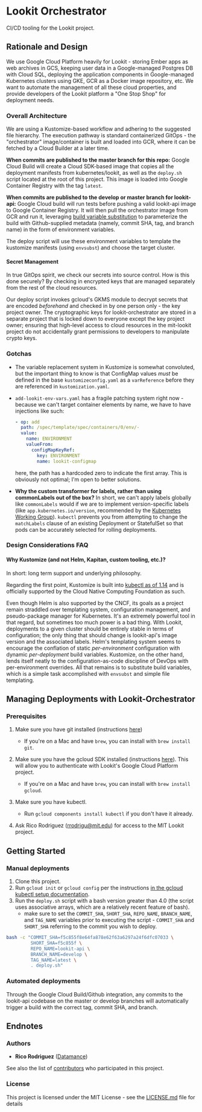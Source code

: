 # Lookit Orchestrator
CI/CD tooling for the Lookit project.

## Rationale and Design

We use Google Cloud Platform heavily for Lookit - storing Ember apps as web archives in GCS, 
keeping user data in a Google-managed Postgres DB with Cloud SQL, deploying the application
components in Google-managed Kubernetes clusters using GKE, GCR as a Docker image repository, etc.
We want to automate the management of all these cloud properties, and provide developers of the 
Lookit platform a "One Stop Shop" for deployment needs.

### Overall Architecture

We are using a Kustomize-based workflow and adhering to the suggested file hierarchy. The
execution pathway is standard containerized GitOps - the "orchestrator" image/container is built 
and loaded into GCR, where it can be fetched by a Cloud Builder at a later time.

**When commits are published to the master branch for this repo:**
Google Cloud Build will create a Cloud SDK-based image that copies all the deployment manifests 
from kubernetes/lookit, as well as the `deploy.sh` script located at the root of this project. 
This image is loaded into Google Container Registry with the tag `latest`.

**When commits are published to the develop or master branch for lookit-api:**
Google Cloud build will run tests before pushing a valid lookit-api image to Google Container Registry.
It will then pull the orchestrator image from GCR and run it, leveraging 
[build variable substitution](https://cloud.google.com/cloud-build/docs/configuring-builds/substitute-variable-values#using_default_substitutions)
to parameterize the build with Github-supplied metadata (namely, commit SHA, tag, and branch name) in the
form of environment variables.

The deploy script will use these environment variables to template the kustomize manifests (using `envsubst`)
and choose the target cluster.

#### Secret Management
In true GitOps spirit, we check our secrets into source control. How is this done securely? By checking in
encrypted keys that are managed separately from the rest of the cloud resources.
 
Our deploy script invokes gcloud's GKMS module to decrypt secrets that are encoded *beforehand* and checked
in by one person only - the key project owner. The cryptographic keys for lookit-orchestrator are stored 
in a separate project that is locked down to everyone except the key project owner; ensuring that high-level
access to cloud resources in the mit-lookit project do not accidentally grant permissions to developers 
to manipulate crypto keys.

### Gotchas

- The variable replacement system in Kustomize is somewhat convoluted, but the important thing to know is that
ConfigMap values *must* be defined in the base `kustomizeconfig.yaml` as a `varReference` before they are
referenced in `kustomization.yaml`.

- `add-lookit-env-vars.yaml` has a fragile patching system right now - because we can't target container elements
by name, we have to have injections like such:
    ```.yaml
    - op: add
      path: /spec/template/spec/containers/0/env/-
      value:
        name: ENVIRONMENT
        valueFrom:
          configMapKeyRef:
            key: ENVIRONMENT
            name: lookit-configmap
    ```
    here, the path has a hardcoded zero to indicate the first array. 
    This is obviously not optimal; I'm open to better solutions.

- **Why the custom transformer for labels, rather than using commonLabels out of the box?** In short,
we can't apply labels globally like `commonLabels` would if we are to implement version-specific labels
(like `app.kubernetes.io/version`, recommended by the 
[Kubernetes Working Group](https://kubernetes.io/docs/concepts/overview/working-with-objects/common-labels/#labels)).
`kubectl` prevents you from attempting to change the `matchLabels` clause of an existing Deployment or StatefulSet so
that pods can be accurately selected for rolling deployments.

### Design Considerations FAQ

#### Why Kustomize (and not Helm, Kapitan, custom tooling, etc.)?

In short: long term support and underlying philosophy.

Regarding the first point, Kustomize is built into [kubectl as of 1.14](https://kubernetes.io/docs/tasks/manage-kubernetes-objects/kustomization/) 
and is officially supported by the Cloud Native Computing Foundation as such.

Even though Helm is also supported by the CNCF, its goals as a project remain straddled over templating
system, configuration management, and pseudo-package manager for Kubernetes. It's an extremely powerful tool
in that regard, but sometimes too much power is a bad thing. With Lookit, deployments to a given cluster 
should be entirely stable in terms of configuration; the only thing that should change is lookit-api's 
image version and the associated labels. Helm's templating system seems to encourage the conflation of 
static *per-environment* configuration with dynamic *per-deployment* build variables. Kustomize, on the
other hand, lends itself neatly to the configuration-as-code discipline of DevOps with per-environment
overrides. All that remains is to substitute build variables, which is a simple task accomplished with
`envsubst` and simple file templating.

## Managing Deployments with Lookit-Orchestrator

### Prerequisites

1) Make sure you have git installed (instructions [here](https://git-scm.com/book/en/v2/Getting-Started-Installing-Git))
    - If you're on a Mac and have `brew`, you can install with `brew install git`.
 
2) Make sure you have the gcloud SDK installed (instructions [here](https://cloud.google.com/sdk/install)).
This will allow you to authenticate with Lookit's Google Cloud Platform project.
    - If you're on a Mac and have `brew`, you can install with `brew install gcloud`.

3) Make sure you have kubectl.
    - Run `gcloud components install kubectl` if you don't have it already.

4) Ask Rico Rodriguez (rrodrigu@mit.edu) for access to the MIT Lookit project.

## Getting Started

### Manual deployments
1) Clone this project.
2) Run `gcloud init` or `gcloud config` per the instructions 
[in the gcloud kubectl setup documentation](https://cloud.google.com/kubernetes-engine/docs/how-to/cluster-access-for-kubectl).
3) Run the `deploy.sh` script with a bash version greater than 4.0 (the script uses associative arrays,
which are a relatively recent feature of bash).
    - make sure to set the `COMMIT_SHA`, `SHORT_SHA`, `REPO_NAME`, `BRANCH_NAME`, and `TAG_NAME`
    variables prior to executing the script - `COMMIT_SHA` and `SHORT_SHA` referring to the commit
    you wish to deploy.

```.sh
bash -c "COMMIT_SHA=f5c855f8e64fa878e62f63a6297a24f6dfc07033 \
         SHORT_SHA=f5c855f \
         REPO_NAME=lookit-api \
         BRANCH_NAME=develop \
         TAG_NAME=latest \
         . deploy.sh" 
```

### Automated deployments
Through the Google Cloud Build/Github integration, any commits to the lookit-api codebase on the master
or develop branches will automatically trigger a build with the correct tag, commit SHA, and branch.

## Endnotes

### Authors

* **Rico Rodriguez** ([Datamance](https://github.com/Datamance))

See also the list of [contributors](https://github.com/lookit/lookit-orchestrator/contributors) who participated in this project.

### License

This project is licensed under the MIT License - see the [LICENSE.md](LICENSE.md) file for details
